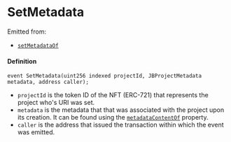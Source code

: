 # SetMetadata

Emitted from:

* [`setMetadataOf`](/dev/api/v3/contracts/jbprojects/write/setmetadataof.md)

#### Definition

```
event SetMetadata(uint256 indexed projectId, JBProjectMetadata metadata, address caller);
```

* `projectId` is the token ID of the NFT (ERC-721) that represents the project who's URI was set.
* `metadata` is the metadata that that was associated with the project upon its creation. It can be found using the [`metadataContentOf`](/dev/api/v3/contracts/jbprojects/properties/metadatacontentof.md) property.
* `caller` is the address that issued the transaction within which the event was emitted.
